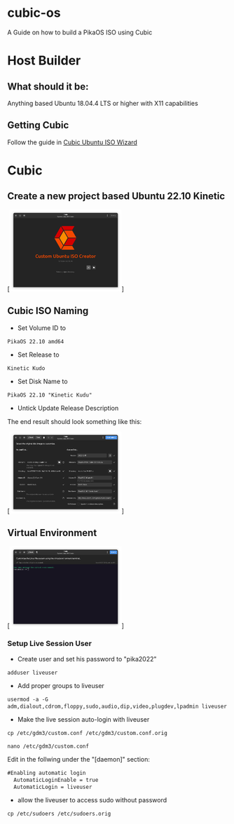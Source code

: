 # cubic-os
A Guide on how to build a PikaOS ISO using Cubic

# Host Builder
## What should it be:
Anything based Ubuntu 18.04.4 LTS or higher with X11 capabilities 
## Getting Cubic
Follow the guide in [Cubic Ubuntu ISO Wizard](https://launchpad.net/cubic)

# Cubic
## Create a new project based Ubuntu 22.10 Kinetic
[<img src="https://github.com/PikaOS-Linux/cubic-os/blob/main/assets/cubic_project.png" width="256"/>]
## Cubic ISO Naming
* Set Volume ID to 
```
PikaOS 22.10 amd64
```
* Set Release to
```
Kinetic Kudo
```
* Set Disk Name to
```
PikaOS 22.10 "Kinetic Kudu"
```
* Untick Update Release Description

The end result should look something like this:

[<img src="https://github.com/PikaOS-Linux/cubic-os/blob/main/assets/cubic_name.png" width="256"/>]

## Virtual Environment

[<img src="https://github.com/PikaOS-Linux/cubic-os/blob/main/assets/cubic_virtenv.png" width="256"/>]

### Setup Live Session User

* Create user and set his password to "pika2022"
```
adduser liveuser
```
* Add proper groups to liveuser
```
usermod -a -G adm,dialout,cdrom,floppy,sudo,audio,dip,video,plugdev,lpadmin liveuser
```
* Make the live session auto-login with liveuser

```
cp /etc/gdm3/custom.conf /etc/gdm3/custom.conf.orig  
```
```
nano /etc/gdm3/custom.conf
```
Edit in the follwing under the "[daemon]" section:
```
#Enabling automatic login
  AutomaticLoginEnable = true
  AutomaticLogin = liveuser
```
* allow the liveuser to access sudo without password
```
cp /etc/sudoers /etc/sudoers.orig
```
